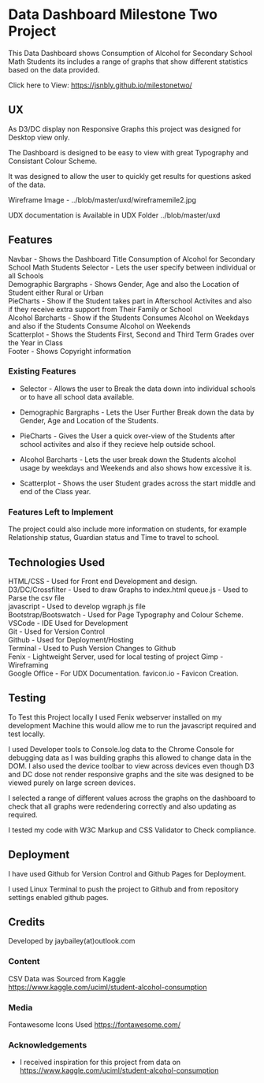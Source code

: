 # Data Dashboard Milestone Two Project

This Data Dashboard shows Consumption of Alcohol for Secondary School Math Students its includes a range of graphs that show different statistics based on the data provided.  

Click here to View: https://jsnbly.github.io/milestonetwo/
 
## UX
 
As D3/DC display non Responsive Graphs this project was designed for Desktop view only.  

The Dashboard is designed to be easy to view with great Typography and Consistant Colour Scheme.    

It was designed to allow the user to quickly get results for questions asked of the data.  

Wireframe Image -  ../blob/master/uxd/wireframemile2.jpg  

UDX documentation is Available in UDX Folder ../blob/master/uxd  


## Features

Navbar - Shows the Dashboard Title Consumption of Alcohol for Secondary School Math Students 
Selector - Lets the user specify between individual or all Schools   
Demographic Bargraphs - Shows Gender, Age and also the Location of Student either Rural or Urban  
PieCharts - Show if the Student takes part in Afterschool Activites and also if they receive extra support from Their Family or School    
Alcohol Barcharts - Show if the Students Consumes Alcohol on Weekdays and also if the Students Consume Alcohol on Weekends  
Scatterplot -  Shows the Students First, Second and Third Term Grades over the Year in Class  
Footer - Shows Copyright information  
 
### Existing Features
- Selector - Allows the user to Break the data down into individual schools or to have all school data available.  

- Demographic Bargraphs - Lets the User Further Break down the data by Gender, Age and Location of the Students.  

- PieCharts - Gives the User a quick over-view of the Students after school activites and also if they recieve help outside school.  

- Alcohol Barcharts -  Lets the user break down the Students alcohol usage by weekdays and Weekends and also shows how excessive it is.    

- Scatterplot - Shows the user Student grades across the start middle and end of the Class year. 

### Features Left to Implement

The project could also include more information on students, for example Relationship status, Guardian status and Time to travel to school.  

## Technologies Used

HTML/CSS - Used for Front end Development and design.    
D3/DC/Crossfilter - Used to draw Graphs to index.html 
queue.js - Used to Parse the csv file  
javascript - Used to develop wgraph.js file   
Bootstrap/Bootswatch - Used for Page Typography and Colour Scheme.  
VSCode - IDE Used for Development  
Git - Used for Version Control  
Github - Used for Deployment/Hosting  
Terminal - Used to Push Version Changes to Github  
Fenix - Lightweight Server, used for local testing of project
Gimp - Wireframing  
Google Office - For UDX Documentation.
favicon.io - Favicon Creation.        

## Testing

To Test this Project locally I used Fenix webserver installed on my development Machine this would allow me to run the javascript required and test locally.    

I used Developer tools to Console.log data to the Chrome Console for debugging data as I was building graphs this allowed to change data in the DOM. I also used the device toolbar to view across devices even though D3 and DC dose not render responsive graphs and the site was designed to be viewed purely on large screen devices.    

I selected a range of different values across the graphs on the dashboard to check that all graphs were redendering correctly and also updating as required.   

I tested my code with W3C Markup and CSS Validator to Check compliance. 

## Deployment

I have used Github for Version Control and Github Pages for Deployment.  

I used Linux Terminal to push the project to Github and from repository settings enabled github pages.  


## Credits
Developed by jaybailey(at)outlook.com  

### Content

CSV Data was Sourced from Kaggle https://www.kaggle.com/uciml/student-alcohol-consumption  

### Media
Fontawesome Icons Used https://fontawesome.com/

### Acknowledgements

- I received inspiration for this project from data on https://www.kaggle.com/uciml/student-alcohol-consumption
